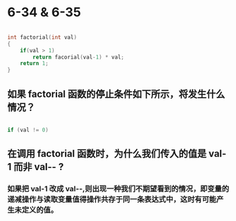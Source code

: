 # 6-34 & 6-35

```c++

int factorial(int val)
{
    if(val > 1)
        return facorial(val-1) * val;
    return 1;
}

```
## 如果 factorial 函数的停止条件如下所示，将发生什么情况？

```c++

if (val != 0)

```


## 在调用 factorial 函数时，为什么我们传入的值是 val-1 而非 val-- ?

### 如果把 val-1 改成 val--,则出现一种我们不期望看到的情况，即变量的递减操作与读取变量值得操作共存于同一条表达式中，这时有可能产生未定义的值。